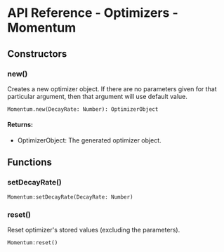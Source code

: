 # API Reference - Optimizers - Momentum

## Constructors

### new()

Creates a new optimizer object. If there are no parameters given for that particular argument, then that argument will use default value.

```
Momentum.new(DecayRate: Number): OptimizerObject
```

#### Returns:

* OptimizerObject: The generated optimizer object.

## Functions

### setDecayRate()

```
Momentum:setDecayRate(DecayRate: Number)
```

### reset()

Reset optimizer's stored values (excluding the parameters).

```
Momentum:reset()
```

